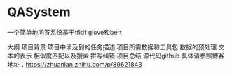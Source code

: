 # QASystem
 一个简单地问答系统基于tfidf glove和bert
 
大纲
项目背景
项目中涉及到的任务描述
项目所需数据和工具包
数据的预处理
文本的表示
相似度匹配以及搜索
拼写纠错
项目总结
源代码github
具体请参照博客地址：https://zhuanlan.zhihu.com/p/89621843
